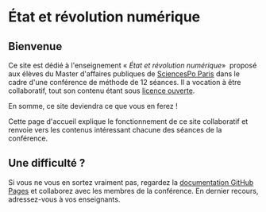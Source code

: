 # État et révolution numérique

## Bienvenue

Ce site est dédié à l'enseignement &laquo;&nbsp;*État et révolution
numérique*&raquo;&nbsp; proposé aux élèves du Master d'affaires
publiques de [SciencesPo Paris][iep] dans le cadre d'une conférence de
méthode de 12&nbsp;séances. Il a vocation à être collaboratif, tout
son contenu étant sous [licence ouverte][licence].

En somme, ce site deviendra ce que vous en ferez&nbsp;!

Cette page d'accueil explique le fonctionnement de ce site collaboratif
et renvoie vers les contenus intéressant chacune des séances de la
conférence.

## Une difficulté ?

Si vous ne vous en sortez vraiment pas, regardez la [documentation GitHub
Pages][doc] et collaborez avec les membres de la conférence. En dernier
recours, adressez-vous à vos enseignants.

[iep]: http://www.sciences-po.fr
[licence]: /licence
[doc]: http://help.github.com/pages
